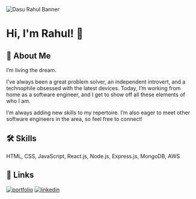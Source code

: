 ![Dasu Rahul Banner](https://s4.gifyu.com/images/Dasu-Rahul-1.gif)


# Hi, I'm Rahul! 👋

## 🚀 About Me

I’m living the dream.

I’ve always been a great problem solver, an independent introvert, and a technophile obsessed with the latest devices. Today, I’m working from home as a software engineer, and I get to show off all these elements of who I am.

I’m always adding new skills to my repertoire. I’m also eager to meet other software engineers in the area, so feel free to connect!

## 🛠 Skills
HTML, CSS, JavaScript, React.js, Node.js, Express.js, MongoDB, AWS

## 🔗 Links
[![portfolio](https://img.shields.io/badge/my_portfolio-000?style=for-the-badge&logo=ko-fi&logoColor=white)](https://dasu-rahul.netlify.app)
[![linkedin](https://img.shields.io/badge/linkedin-0A66C2?style=for-the-badge&logo=linkedin&logoColor=white)](https://www.linkedin.com/in/dasu-rahul)
